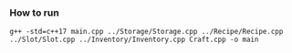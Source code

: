 ### How to run
  ```
  g++ -std=c++17 main.cpp ../Storage/Storage.cpp ../Recipe/Recipe.cpp ../Slot/Slot.cpp ../Inventory/Inventory.cpp Craft.cpp -o main
  ```